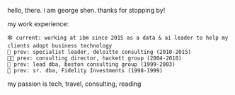 hello, there. i am george shen. thanks for stopping by!

my work experience:

    🕸️ current: working at ibm since 2015 as a data & ai leader to help my clients adopt business technology
    👼 prev: specialist leader, deloitte consulting (2010-2015)
    👩‍💻 prev: consulting director, hackett group (2004-2010)
    📰 prev: lead dba, boston consulting group (1999-2003) 
    🔬 prev: sr. dba, Fidelity Investments (1998-1999)

my passion is tech, travel, consulting, reading
